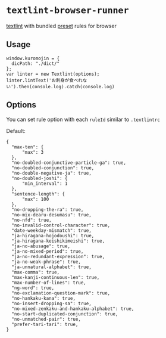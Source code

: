 # `textlint-browser-runner`

[textlint](https://github.com/textlint/textlint "textlint") with bundled [preset](https://www.npmjs.com/package/textlint-rule-preset-mobilus) rules for browser

## Usage

```
window.kuromojin = {
  dicPath: "./dict/"
};
var linter = new Textlint(options);
linter.lintText('お刺身が食べれない').then(console.log).catch(console.log)
```

## Options

You can set rule option with each `ruleId` similar to `.textlintrc`



Default:
```
{
  "max-ten": {
      "max": 3
  },
  "no-doubled-conjunctive-particle-ga": true,
  "no-doubled-conjunction": true,
  "no-double-negative-ja": true,
  "no-doubled-joshi": {
      "min_interval": 1
  },
  "sentence-length": {
      "max": 100
  },
  "no-dropping-the-ra": true,
  "no-mix-dearu-desumasu": true,
  "no-nfd": true,
  "no-invalid-control-character": true,
  "date-weekday-mismatch": true,
  "ja-hiragana-hojodoushi": true,
  "ja-hiragana-keishikimeishi": true,
  "ja-no-abusage": true,
  "ja-no-mixed-period": true,
  "ja-no-redundant-expression": true,
  "ja-no-weak-phrase": true,
  "ja-unnatural-alphabet": true,
  "max-comma": true,
  "max-kanji-continuous-len": true,
  "max-number-of-lines": true,
  "ng-word": true,
  "no-exclamation-question-mark": true,
  "no-hankaku-kana": true,
  "no-insert-dropping-sa": true,
  "no-mixed-zenkaku-and-hankaku-alphabet": true,
  "no-start-duplicated-conjunction": true,
  "no-unmatched-pair": true,
  "prefer-tari-tari": true,
}
```